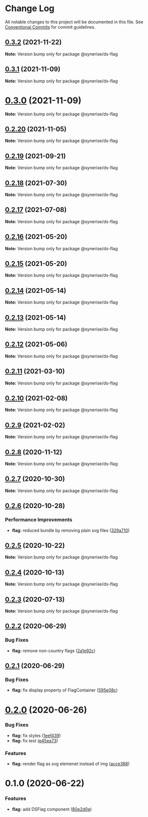 # Change Log

All notable changes to this project will be documented in this file.
See [Conventional Commits](https://conventionalcommits.org) for commit guidelines.

## [0.3.2](https://github.com/Synerise/synerise-design/compare/@synerise/ds-flag@0.3.1...@synerise/ds-flag@0.3.2) (2021-11-22)

**Note:** Version bump only for package @synerise/ds-flag





## [0.3.1](https://github.com/Synerise/synerise-design/compare/@synerise/ds-flag@0.2.19...@synerise/ds-flag@0.3.1) (2021-11-09)

**Note:** Version bump only for package @synerise/ds-flag





# [0.3.0](https://github.com/Synerise/synerise-design/compare/@synerise/ds-flag@0.2.19...@synerise/ds-flag@0.3.0) (2021-11-09)

**Note:** Version bump only for package @synerise/ds-flag





## [0.2.20](https://github.com/Synerise/synerise-design/compare/@synerise/ds-flag@0.2.19-alpha.3...@synerise/ds-flag@0.2.20) (2021-11-05)

**Note:** Version bump only for package @synerise/ds-flag





## [0.2.19](https://github.com/Synerise/synerise-design/compare/@synerise/ds-flag@0.2.18...@synerise/ds-flag@0.2.19) (2021-09-21)

**Note:** Version bump only for package @synerise/ds-flag





## [0.2.18](https://github.com/Synerise/synerise-design/compare/@synerise/ds-flag@0.2.17...@synerise/ds-flag@0.2.18) (2021-07-30)

**Note:** Version bump only for package @synerise/ds-flag





## [0.2.17](https://github.com/Synerise/synerise-design/compare/@synerise/ds-flag@0.2.16...@synerise/ds-flag@0.2.17) (2021-07-08)

**Note:** Version bump only for package @synerise/ds-flag





## [0.2.16](https://github.com/Synerise/synerise-design/compare/@synerise/ds-flag@0.2.15...@synerise/ds-flag@0.2.16) (2021-05-20)

**Note:** Version bump only for package @synerise/ds-flag





## [0.2.15](https://github.com/Synerise/synerise-design/compare/@synerise/ds-flag@0.2.14...@synerise/ds-flag@0.2.15) (2021-05-20)

**Note:** Version bump only for package @synerise/ds-flag





## [0.2.14](https://github.com/Synerise/synerise-design/compare/@synerise/ds-flag@0.2.13...@synerise/ds-flag@0.2.14) (2021-05-14)

**Note:** Version bump only for package @synerise/ds-flag





## [0.2.13](https://github.com/Synerise/synerise-design/compare/@synerise/ds-flag@0.2.12...@synerise/ds-flag@0.2.13) (2021-05-14)

**Note:** Version bump only for package @synerise/ds-flag





## [0.2.12](https://github.com/Synerise/synerise-design/compare/@synerise/ds-flag@0.2.11...@synerise/ds-flag@0.2.12) (2021-05-06)

**Note:** Version bump only for package @synerise/ds-flag





## [0.2.11](https://github.com/Synerise/synerise-design/compare/@synerise/ds-flag@0.2.10...@synerise/ds-flag@0.2.11) (2021-03-10)

**Note:** Version bump only for package @synerise/ds-flag





## [0.2.10](https://github.com/Synerise/synerise-design/compare/@synerise/ds-flag@0.2.9...@synerise/ds-flag@0.2.10) (2021-02-08)

**Note:** Version bump only for package @synerise/ds-flag





## [0.2.9](https://github.com/Synerise/synerise-design/compare/@synerise/ds-flag@0.2.8...@synerise/ds-flag@0.2.9) (2021-02-02)

**Note:** Version bump only for package @synerise/ds-flag





## [0.2.8](https://github.com/Synerise/synerise-design/compare/@synerise/ds-flag@0.2.7...@synerise/ds-flag@0.2.8) (2020-11-12)

**Note:** Version bump only for package @synerise/ds-flag





## [0.2.7](https://github.com/Synerise/synerise-design/compare/@synerise/ds-flag@0.2.6...@synerise/ds-flag@0.2.7) (2020-10-30)

**Note:** Version bump only for package @synerise/ds-flag





## [0.2.6](https://github.com/Synerise/synerise-design/compare/@synerise/ds-flag@0.2.5...@synerise/ds-flag@0.2.6) (2020-10-28)


### Performance Improvements

* **flag:** reduced bundle by removing plain svg files ([329a710](https://github.com/Synerise/synerise-design/commit/329a7105f24dbd3562cdb5c28e5bd22e0b412d86))





## [0.2.5](https://github.com/Synerise/synerise-design/compare/@synerise/ds-flag@0.2.4...@synerise/ds-flag@0.2.5) (2020-10-22)

**Note:** Version bump only for package @synerise/ds-flag





## [0.2.4](https://github.com/Synerise/synerise-design/compare/@synerise/ds-flag@0.2.3...@synerise/ds-flag@0.2.4) (2020-10-13)

**Note:** Version bump only for package @synerise/ds-flag





## [0.2.3](https://github.com/Synerise/synerise-design/compare/@synerise/ds-flag@0.2.2...@synerise/ds-flag@0.2.3) (2020-07-13)

**Note:** Version bump only for package @synerise/ds-flag





## [0.2.2](https://github.com/Synerise/synerise-design/compare/@synerise/ds-flag@0.2.1...@synerise/ds-flag@0.2.2) (2020-06-29)


### Bug Fixes

* **flag:** remove non-country flags ([2a1e92c](https://github.com/Synerise/synerise-design/commit/2a1e92c99b6ae713e7cbb86a8f359f94571e1074))





## [0.2.1](https://github.com/Synerise/synerise-design/compare/@synerise/ds-flag@0.2.0...@synerise/ds-flag@0.2.1) (2020-06-29)


### Bug Fixes

* **flag:** fix display property of FlagContainer ([595e08c](https://github.com/Synerise/synerise-design/commit/595e08c35485c5806e7f8637b7f3c420eec9f756))





# [0.2.0](https://github.com/Synerise/synerise-design/compare/@synerise/ds-flag@0.1.0...@synerise/ds-flag@0.2.0) (2020-06-26)


### Bug Fixes

* **flag:** fix styles ([1eef439](https://github.com/Synerise/synerise-design/commit/1eef439e9fc1d9d2455e5507d6a98e28e20be618))
* **flag:** fix test ([e45ea73](https://github.com/Synerise/synerise-design/commit/e45ea73be22bbace8660e240024a1670f2154c83))


### Features

* **flag:** render flag as svg elemenet instead of img ([acce388](https://github.com/Synerise/synerise-design/commit/acce38848668d8d2f1e02858fb373a9deb3414c1))





# 0.1.0 (2020-06-22)


### Features

* **flag:** add DSFlag component ([80e2d0e](https://github.com/Synerise/synerise-design/commit/80e2d0e6f6fb2d3a9750bd57566c250f79684b7e))
